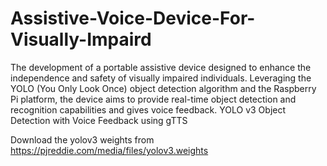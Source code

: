 # Assistive-Voice-Device-For-Visually-Impaird 
The development of a portable assistive device designed to enhance the independence and safety of visually impaired individuals. Leveraging the YOLO (You Only Look Once) object detection algorithm and the Raspberry Pi platform, the device aims to provide real-time object detection and recognition capabilities and gives voice feedback.
YOLO v3 Object Detection with Voice Feedback using gTTS

Download the yolov3 weights from
https://pjreddie.com/media/files/yolov3.weights

